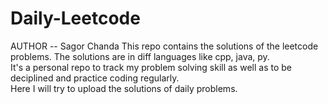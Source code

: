# Daily-Leetcode
AUTHOR -- Sagor Chanda
This repo contains the solutions of the leetcode problems. The solutions are in diff languages like cpp, java, py.
<br>
It's a personal repo to track my problem solving skill as well as to be deciplined and practice coding regularly.
<br>
Here I will try to upload the solutions of daily problems.
